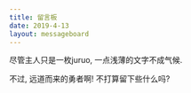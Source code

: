 ```yaml
---
title: 留言板
date: 2019-4-13
layout: messageboard
---
```

尽管主人只是一枚juruo, 一点浅薄的文字不成气候.

不过, 远道而来的勇者啊! 不打算留下些什么吗?


